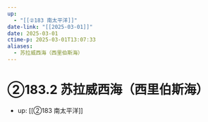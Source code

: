 ```yaml
---
up:
  - "[[②183 南太平洋]]"
date-link: "[[2025-03-01]]"
date: 2025-03-01
ctime-p: 2025-03-01T13:07:33
aliases:
  - 苏拉威西海（西里伯斯海）
---
```


# ②183.2 苏拉威西海（西里伯斯海）

- up: [[②183 南太平洋]]
